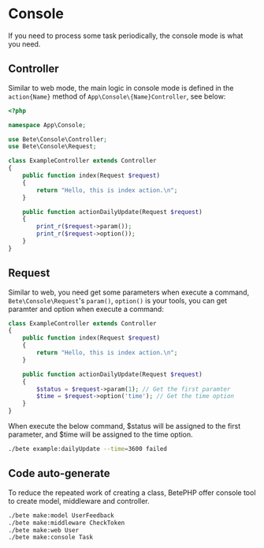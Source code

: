 # Console

If you need to process some task periodically, the console mode is what you need.

## Controller
Similar to web mode, the main logic in console mode is defined in the `action{Name}` method of `App\Console\{Name}Controller`, see below:

```php
<?php

namespace App\Console;

use Bete\Console\Controller;
use Bete\Console\Request;

class ExampleController extends Controller
{
    public function index(Request $request)
    {
        return "Hello, this is index action.\n";
    }

    public function actionDailyUpdate(Request $request)
    {
        print_r($request->param()); 
        print_r($request->option());
    }
}
```

## Request
Similar to web, you need get some parameters when execute a command, `Bete\Console\Request`'s `param()`, `option()` is your tools, you can get paramter and option when execute a command:

```php
class ExampleController extends Controller
{
    public function index(Request $request)
    {
        return "Hello, this is index action.\n";
    }

    public function actionDailyUpdate(Request $request)
    {
        $status = $request->param(1); // Get the first paramter
        $time = $request->option('time'); // Get the time option
    }
}
```

When execute the below command, $status will be assigned to the first parameter, and $time will be assigned to the time option.

```bash
./bete example:dailyUpdate --time=3600 failed
```

## Code auto-generate

To reduce the repeated work of creating a class, BetePHP offer console tool to create model, middleware and controller.

```bash
./bete make:model UserFeedback
./bete make:middleware CheckToken
./bete make:web User
./bete make:console Task
```
